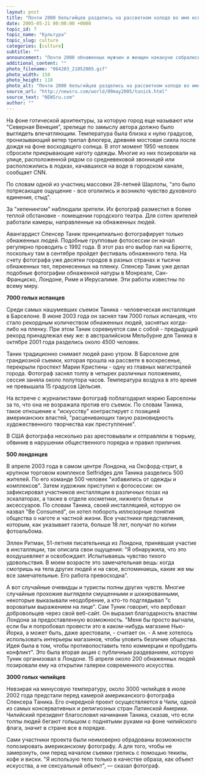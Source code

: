 ```yaml
---
layout: post
title: "Почти 2000 бельгийцев разделись на рассветном холоде во имя искусства"
date: 2005-05-21 00:00:00 +0000
topic_id: 7
topic_name: "Культура"
topic_slug: culture
categories: [culture]
subtitle: ""
announcement: "Почти 2000 обнаженных мужчин и женщин накануне собрались в центре старинного бельгийского города Брюгге, чтобы позировать нью-йоркскому фотографу-авангардисту Спенсеру Танику."
additional_content: ""
photo_filename: "064203_21052005.gif"
photo_width: 158
photo_height: 118
photo_alt: "Почти 2000 бельгийцев разделись на рассветном холоде во имя искусства"
source_url: "http://newsru.com/world/09may2005/tunick.html"
source_text: "NEWSru.com"
author: ""
---
```

На фоне готической архитектуры, за которую город еще называют или "Северная Венеция", зрелище по замыслу автора должно было выглядеть впечатляющим. Температура была близка к нулю градусов, пронизывающий ветер трепал флюгера, древняя мостовая сияла после дождя на фоне восходящего солнца. В этот момент 1950 человек сбросили прикрывающие наготу одежды. Многие из них позировали на улице, расположенной рядом со средневековой звонницей или расположились в лодках, качавшихся на воде в городском канале, сообщает CNN.

По словам одной из участниц массовки 28-летней Шарлоты, "это было потрясающее ощущение - все оголились и возникло чувство духовного единения, стыд".

За "хепенингом" наблюдали зрители. Их фотограф разместил в более теплой обстановке - помещении городского театра. Для сотен зрителей работали камеры, направленные на обнаженных людей.

Авангардист Спенсер Таник принципиально фотографирует только обнаженных людей. Подобные групповые фотосессии он начал регулярно проводить с 1992 года. В этот раз его выбор пал на Брюгге, поскольку там в сентябре пройдет фестиваль обнаженного тела. На счету фотографа уже десятки городов в разных странах и тысячи обнаженных тел, перенесенных на пленку. Спенсер Таник уже делал подобные фотографии обнаженной натуры в Монреале, Сан-Франциско, Лондоне, Риме и Иерусалиме. Эти работы известны по всему миру.

<strong>7000 голых испанцев</strong>

Среди самых нашумевших съемок Таника - человеческая инсталляция в Барселоне. В июне 2003 года он заснял там 7000 голых испанцев, что стало рекордным количеством обнаженных людей, заснятых когда-либо на пленку. При этом Таник соревнуется сам с собой - предыдущий рекорд принадлежал ему же: в австралийском Мельбурне для Таника в октябре 2001 года разделись около 4500 человек.

Таник традиционно снимает людей рано утром. В Барселоне для грандиозной съемки, которая прошла на рассвете в воскресенье, перекрыли проспект Марии Кристины - одну из главных магистралей города. Фотограф заснял толпу в четырех различных положениях, сессия заняла около полутора часов. Температура воздуха в это время не превышала 15 градусов Цельсия.

На встрече с журналистами фотограф поблагодарил мэрию Барселоны за то, что она не возражала против его съемок. По словам Таника, такое отношение к "искусству" контрастирует с позицией американских властей, "расценивающих такую разновидность художественного творчества как преступление".

В США фотографа несколько раз арестовывали и отправляли в тюрьму, обвинив в нарушении общественного порядка и правил приличия.

<strong>500 лондонцев</strong>

В апреле 2003 года в самом центре Лондона, на Оксфорд-стрит, в крупном торговом комплексе Selfridges для Таника разделись 500 жителей. По его команде 500 человек "избавились от одежды и комплексов". Затем художник приступил к фотосессии: он зафиксировал участников инсталляции в различных позах на эскалаторах, а также в отделе косметики, нижнего белья и аксессуаров. По словам Таника, своей инсталляцией, которую он назвал "Be Consumed", он хотел побороть иллюзорные понятия общества о наготе и частной жизни. Все участники представления, которым, как указывает газета, больше 18 лет, получат по копии фотоальбома.

Эллен Ритман, 51-летняя писательница из Лондона, принявшая участие в инсталляции, так описала свои ощущения: "Я обнаружила, что это воодушевляет и освобождает. Испытываешь чувство тихого удовольствия. В моем возрасте это замечательная вещь: когда смотришь на тела других людей и на свое, вспоминаешь, какие же мы все замечательные. Его работа превосходна".

А вот случайные очевидцы и туристы полны других чувств. Многие случайные прохожие выглядели смущенными и шокированными, некоторые выказывали неодобрение, а кто-то подглядывал "с вороватым выражением на лице". Сам Туник говорит, что вербовал добровольцев через свой веб-сайт. Он выразил благодарность властям Лондона за предоставленную возможность. "Меня бы просто выгнали, если бы я попробовал провести это в каком-нибудь магазине Нью-Йорка, а может быть, даже арестовали, - считает он. - А мне хотелось использовать интерьеры магазинов, чтобы уловить безличие общества. Идея была в том, чтобы противопоставить тело коммерции и пробудить конфликт". Это была вторая акция с публичным раздеванием, которую Туник организовал в Лондоне. 15 апреля около 200 обнаженных людей позировали ему на открытии галереи современного искусства.

<strong>3000 голых чилийцев</strong>

Невзирая на минусовую температуру, около 3000 чилийцев в июле 2002 года предстали перед камерой американского фотографа Спенсера Тaника. Его очередной проект осуществляется в Чили, одной из самых консервативных и религиозных стран Латинской Америки. Чилийский президент благословил начинания Таника, сказав, что если толпы людей бегают голышом с поднятыми руками на фоне чилийского флага, значит в стране все в порядке.

Сами участники проекта были неимоверно обрадованы возможности попозировать американскому фотографу. А для того, чтобы не замерзнуть, они перед началом съемки грелись с помощью текилы, кофе и виски. "Я использую тело только в качестве образа, как объект искусства, а не сексуальный объект", &mdash; сказал фотограф.
